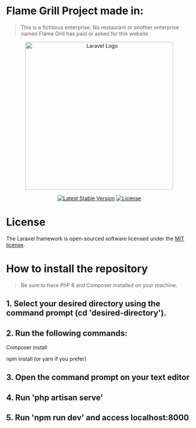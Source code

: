 # Flame Grill Project made in:
> This is a fictitious enterprise. No restaurant or another enterprise named Flame Grill has paid or asked for this website .

<p align="center"><a href="https://laravel.com" target="_blank"><img src="https://raw.githubusercontent.com/laravel/art/master/logo-lockup/5%20SVG/2%20CMYK/1%20Full%20Color/laravel-logolockup-cmyk-red.svg" width="400" alt="Laravel Logo"></a></p>

<p align="center">
<a href="https://packagist.org/packages/laravel/framework"><img src="https://img.shields.io/packagist/v/laravel/framework" alt="Latest Stable Version"></a>
<a href="https://packagist.org/packages/laravel/framework"><img src="https://img.shields.io/packagist/l/laravel/framework" alt="License"></a>
</p>

# License

The Laravel framework is open-sourced software licensed under the [MIT license](https://opensource.org/licenses/MIT).



# How to install the repository
> Be sure to have PhP 8 and Composer installed on your machine.

## 1. Select your desired directory using the command prompt (cd 'desired-directory').
## 2. Run the following commands:
   <p>Composer install</p>
   <p>npm install (or yarn if you prefer)</p>
   
## 3. Open the command prompt on your text editor
## 4. Run 'php artisan serve'
## 5. Run 'npm run dev' and access localhost:8000
